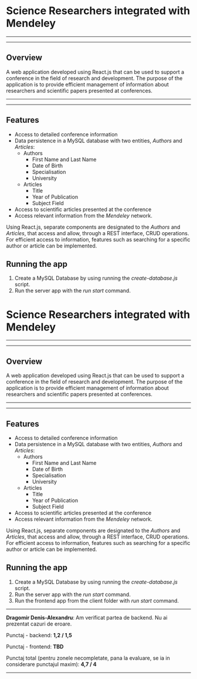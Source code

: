 # Science Researchers integrated with Mendeley
---
---
## Overview

A web application developed using React.js that can be used to support a conference in the field of research and development. The purpose of the application is to provide efficient management of information about researchers and scientific papers presented at conferences.

---
---
## Features

- Access to detailed conference information
- Data persistence in a MySQL database with two entities, _Authors_ and _Articles_:
    - Authors
        - First Name and Last Name
        - Date of Birth
        - Specialisation
        - University
    - Articles
        - Title
        - Year of Publication
        - Subject Field
- Access to scientific articles presented at the conference
- Access relevant information from the _Mendeley_ network.

Using React.js, separate components are designated to the _Authors_ and _Articles_, that access and allow, through a REST interface, CRUD operations. For efficient access to information, features such as searching for a specific author or article can be implemented.

## Running the app
1. Create a MySQL Database by using running the *create-database.js* script.
2. Run the server app with the *run start* command.
# Science Researchers integrated with Mendeley
---
---
## Overview

A web application developed using React.js that can be used to support a conference in the field of research and development. The purpose of the application is to provide efficient management of information about researchers and scientific papers presented at conferences.

---
---
## Features

- Access to detailed conference information
- Data persistence in a MySQL database with two entities, _Authors_ and _Articles_:
    - Authors
        - First Name and Last Name
        - Date of Birth
        - Specialisation
        - University
    - Articles
        - Title
        - Year of Publication
        - Subject Field
- Access to scientific articles presented at the conference
- Access relevant information from the _Mendeley_ network.

Using React.js, separate components are designated to the _Authors_ and _Articles_, that access and allow, through a REST interface, CRUD operations. For efficient access to information, features such as searching for a specific author or article can be implemented.

## Running the app
1. Create a MySQL Database by using running the *create-database.js* script.
2. Run the server app with the *run start* command.
3. Run the frontend app from the client folder with *run start* command.

<hr>

**Dragomir Denis-Alexandru**: Am verificat partea de backend. Nu ai prezentat cazuri de eroare.

Punctaj - backend: **1,2 / 1,5**

Punctaj - frontend: **TBD**

Punctaj total (pentru zonele necompletate, pana la evaluare, se ia in considerare punctajul maxim): **4,7 / 4**

<hr>